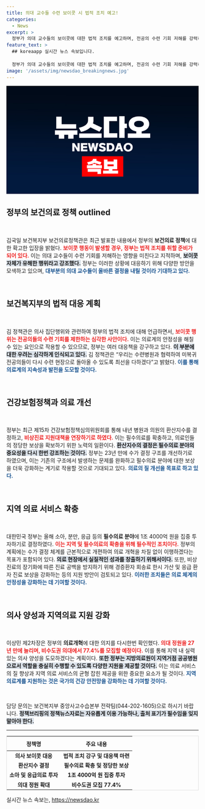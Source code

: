 ```yaml
---
title: 의대 교수들 수련 보이콧 시 법적 조치 예고!
categories:
  - News
excerpt: >
  정부가 의대 교수들의 보이콧에 대한 법적 조치를 예고하며, 전공의 수련 기회 저해를 강력히 우려하고 있습니다. 의료계의 적극적인 협력을 요청하며, 필수의료 확충을 위한 대규모 투자도 발표했습니다.
feature_text: >
  ## koreaapp 실시간 뉴스 속보입니다.

  정부가 의대 교수들의 보이콧에 대한 법적 조치를 예고하며, 전공의 수련 기회 저해를 강력히 우려하고 있습니다. 의료계의 적극적인 협력을 요청하며, 필수의료 확충을 위한 대규모 투자도 발표했습니다.
image: '/assets/img/newsdao_breakingnews.jpg'
---
```


<p><img src="/assets/img/newsdao_breakingnews.jpg" alt="koreaapp 속보" /></p>

<h2 data-ke-size="size26">정부의 보건의료 정책 outlined</h2>

<p data-ke-size="size16">&nbsp;</p>

<p>김국일 보건복지부 보건의료정책관은 최근 발표한 내용에서 정부의 <strong>보건의료 정책</strong>에 대한 확고한 입장을 밝혔다. <b><span style="color: #ee2323;">보이콧 행동이 발생할 경우, 정부는 법적 조치를 취할 준비가 되어 있다.</span></b> 이는 의대 교수들이 수련 기회를 저해하는 영향을 미친다고 지적하며, <b><span style="background-color: #21538527;">보이콧 자체가 유해한 행위라고 강조했다.</span></b> 정부는 이러한 상황에 대응하기 위해 다양한 방안을 모색하고 있으며, <b><span style="color: #1a5490;">대부분의 의대 교수들이 올바른 결정을 내릴 것이라 기대하고 있다.</span></b></p>

<p data-ke-size="size16">&nbsp;</p>

<h2 data-ke-size="size26">보건복지부의 법적 대응 계획</h2>

<p data-ke-size="size16">&nbsp;</p>

<p>김 정책관은 의사 집단행위와 관련하여 정부의 법적 조치에 대해 언급하면서, <b><span style="color: #ee2323;">보이콧 행위는 전공의들의 수련 기회를 제한하는 심각한 사안이다.</span></b> 이는 의료계의 안정성을 해칠 수 있는 요인으로 작용할 수 있으므로, 정부는 여러 대응책을 강구하고 있다. <b><span style="background-color: #21538527;">이 부분에 대한 우려는 심각하게 인식되고 있다.</span></b> 김 정책관은 “우리는 수련병원과 협력하여 미복귀 전공의들이 다시 수련 현장으로 돌아올 수 있도록 최선을 다하겠다”고 밝혔다. <b><span style="color: #1a5490;">이를 통해 의료계의 지속성과 발전을 도모할 것이다.</span></b></p>

<p data-ke-size="size16">&nbsp;</p>

<h2 data-ke-size="size26">건강보험정책과 의료 개선</h2>

<p data-ke-size="size16">&nbsp;</p>

<p>정부는 최근 제15차 건강보험정책심의위원회를 통해 내년 병원과 의원의 환산지수를 결정하고, <b><span style="color: #ee2323;">비상진료 지원대책을 연장하기로 하였다.</span></b> 이는 필수의료를 확충하고, 의료인들의 정당한 보상을 확보하기 위한 노력의 일환이다. <b><span style="background-color: #21538527;">환산지수의 결정은 필수의료 분야의 중요성을 다시 한번 강조하는 것이다.</span></b> 정부는 23년 만에 수가 결정 구조를 개선하기로 하였으며, 이는 기존의 구조에서 발생하는 문제를 완화하고 필수의료 분야에 대한 보상을 더욱 강화하는 계기로 작용할 것으로 기대되고 있다. <b><span style="color: #1a5490;">의료의 질 개선을 목표로 하고 있다.</span></b></p>

<p data-ke-size="size16">&nbsp;</p>

<h2 data-ke-size="size26">지역 의료 서비스 확충</h2>

<p data-ke-size="size16">&nbsp;</p>

<p>대한민국 정부는 올해 소아, 분만, 응급 등의 <strong>필수의료 분야</strong>에 1조 4000억 원을 집중 투자하기로 결정하였다. <b><span style="color: #ee2323;">이는 지역 및 필수의료의 확충을 위해 필수적인 조치이다.</span></b> 정부의 계획에는 수가 결정 체계를 근본적으로 개편하여 의료 개혁을 차질 없이 이행하겠다는 목표가 포함되어 있다. <b><span style="background-color: #21538527;">의료 현장에서 실질적인 성과를 창출하기 위해서이다.</span></b> 또한, 비상진료의 장기화에 따른 진료 공백을 방지하기 위해 경증환자 회송료 한시 가산 및 응급 환자 진료 보상을 강화하는 등의 지원 방안이 검토되고 있다. <b><span style="color: #1a5490;">이러한 조치들은 의료 체계의 안정성을 강화하는 데 기여할 것이다.</span></b></p>

<p data-ke-size="size16">&nbsp;</p>

<h2 data-ke-size="size26">의사 양성과 지역의료 지원 강화</h2>

<p data-ke-size="size16">&nbsp;</p>

<p>이상민 제2차장은 정부의 <strong>의료개혁</strong>에 대한 의지를 다시한번 확인했다. <b><span style="color: #ee2323;">의대 정원을 27년 만에 늘리며, 비수도권 의대에서 77.4%를 모집할 예정이다.</span></b> 이를 통해 지역 내 실력 있는 의사 양성을 도모하겠다는 계획이다. <b><span style="background-color: #21538527;">또한 정부는 지방의료원이 지역거점 공공병원으로서 역할을 충실히 수행할 수 있도록 다양한 지원을 제공할 것이다.</span></b> 이는 의료 서비스의 질 향상과 지역 의료 서비스의 균형 잡힌 제공을 위한 중요한 요소가 될 것이다. <b><span style="color: #1a5490;">지역 의료계를 지원하는 것은 국가의 건강 안전망을 강화하는 데 기여할 것이다.</span></b></p>

<p data-ke-size="size16">&nbsp;</p>

<p>담당 문의는 보건복지부 중앙사고수습본부 전략팀(044-202-1605)으로 하시기 바랍니다. <b><span style="background-color: #21538527;">정책브리핑의 정책뉴스자료는 자유롭게 이용 가능하나, 출처 표기가 필수임을 잊지 말아야 한다.</span></b></p>

<hr>

<table style="width: 100%; border-collapse: collapse; border: 1px solid #dddddd; text-align: left;">
    <thead>
        <tr>
            <th style="text-align: center; height: 30px;"><b>정책명</b></th>
            <th style="text-align: center; height: 30px;"><b>주요 내용</b></th>
        </tr>
    </thead>
    <tbody>
        <tr>
            <td style="text-align: center; height: 17px;"><b>의사 보이콧 대응</b></td>
            <td style="text-align: center; height: 17px;"><b>법적 조치 강구 및 대응책 마련</b></td>
        </tr>
        <tr>
            <td style="text-align: center; height: 17px;"><b>환산지수 결정</b></td>
            <td style="text-align: center; height: 17px;"><b>필수의료 확충 및 정당한 보상</b></td>
        </tr>
        <tr>
            <td style="text-align: center; height: 17px;"><b>소아 및 응급의료 투자</b></td>
            <td style="text-align: center; height: 17px;"><b>1조 4000억 원 집중 투자</b></td>
        </tr>
        <tr>
            <td style="text-align: center; height: 17px;"><b>의대 정원 확대</b></td>
            <td style="text-align: center; height: 17px;"><b>비수도권 모집 77.4%</b></td>
        </tr>
    </tbody>
</table>
실시간 뉴스 속보는, <a href="https://newsdao.kr" rel="dofollow">https://newsdao.kr</a>


